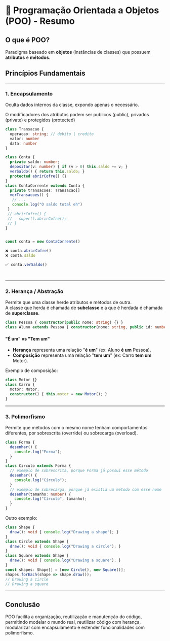# 📘 Programação Orientada a Objetos (POO) - Resumo

## O que é POO?

Paradigma baseado em **objetos** (instâncias de classes) que possuem **atributos** e **métodos**.

## Princípios Fundamentais

---

### 1. Encapsulamento

Oculta dados internos da classe, expondo apenas o necessário.

O modificadores dos atributos podem ser publicos (public), privados (private) e protegidos (protected)

```ts
class Transacao {
  operacao: string; // debito | credito
  valor: number
  data: number
}

class Conta {
  private saldo: number;
  depositar(v: number) { if (v > 0) this.saldo += v; }
  verSaldo() { return this.saldo; }
  protected abrirCofre() {}
}
class ContaCorrente extends Conta {
  private transacoes: Transacao[]
  verTransacoes() {
   // ...
   console.log("O saldo total eh") 
 }
 // abrirCofre() {
 //   super().abrirCofre();
 // }
}


const conta = new ContaCorrente()

❌ conta.abrirCofre()
❌ conta.saldo

✅ conta.verSaldo()




```

---

### 2. Herança / Abstração

Permite que uma classe herde atributos e métodos de outra.  
A classe que herda é chamada de **subclasse** e a que é herdada é chamada de **superclasse**.

```ts
class Pessoa { constructor(public nome: string) {} }
class Aluno extends Pessoa { constructor(nome: string, public id: number) { super(nome); } }
```

#### "É um" vs "Tem um"

- **Herança** representa uma relação "**é um**" (ex: Aluno **é um** Pessoa).
- **Composição** representa uma relação "**tem um**" (ex: Carro **tem um** Motor).

Exemplo de composição:

```ts
class Motor {}
class Carro {
  motor: Motor;
  constructor() { this.motor = new Motor(); }
}
```

--- 

### 3. Polimorfismo

Permite que métodos com o mesmo nome tenham comportamentos diferentes, por sobrescrita (override) ou sobrecarga (overload).

```ts
class Forma {
  desenhar() {
    console.log("Forma");
  }
}
class Circulo extends Forma {
  // exemplo de sobrescrita, porque Forma já possui esse método
  desenhar() {
    console.log("Círculo");
  }
  // exemplo de sobrecarga, porque já existia um método com esse nome
  desenhar(tamanho: number) {
    console.log("Círculo", tamanho);
  }
}
```

Outro exemplo:

```ts
class Shape {
  draw(): void { console.log("Drawing a shape"); }
}
class Circle extends Shape {
  draw(): void { console.log("Drawing a circle"); }
}
class Square extends Shape {
  draw(): void { console.log("Drawing a square"); }
}
const shapes: Shape[] = [new Circle(), new Square()];
shapes.forEach(shape => shape.draw());
// Drawing a circle
// Drawing a square
```

---

## Conclusão

POO facilita a organização, reutilização e manutenção do código, permitindo modelar o mundo real, reutilizar código com herança, modularizar com encapsulamento e estender funcionalidades com polimorfismo.

